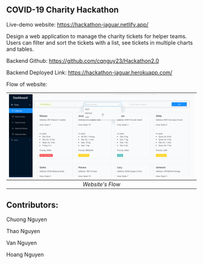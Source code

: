 ## COVID-19 Charity Hackathon

Live-demo website: https://hackathon-jaguar.netlify.app/

Design a web application to manage the charity tickets for helper teams. Users can filter and sort the tickets with a list, see tickets in multiple charts and tables.

Backend Github: https://github.com/cqnguy23/Hackathon2.0

Backend Deployed Link: https://hackathon-jaguar.herokuapp.com/

Flow of website:

| ![flow](./assets/images/screen2.gif) |
| :----------------------------------: |
|           _Website's Flow_           |

## Contributors:

Chuong Nguyen

Thao Nguyen

Van Nguyen

Hoang Nguyen
